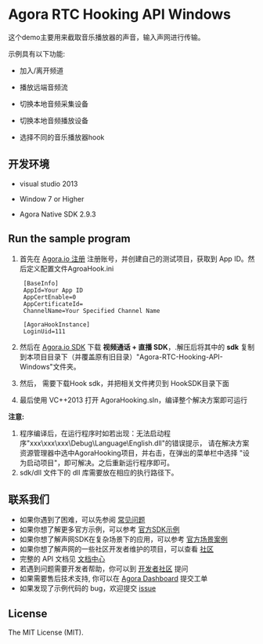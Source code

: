 # Agora RTC Hooking API Windows

这个demo主要用来截取音乐播放器的声音，输入声网进行传输。

示例具有以下功能:

- 加入/离开频道

- 播放远端音频流

- 切换本地音频采集设备 

- 切换本地音频播放设备

- 选择不同的音乐播放器hook

## 开发环境

- visual studio 2013

- Window 7 or Higher

- Agora Native SDK 2.9.3

## Run the sample program

1. 首先在 [Agora.io 注册](https://dashboard.agora.io/cn/signup/) 注册账号，并创建自己的测试项目，获取到 App ID。然后定义配置文件AgroaHook.ini

        [BaseInfo]
        AppId=Your App ID
        AppCertEnable=0
        AppCertificateId=
        ChannelName=Your Specified Channel Name

        [AgoraHookInstance]
        LoginUid=111


2. 然后在 [Agora.io SDK](https://www.agora.io/cn/download/) 下载 **视频通话 + 直播 SDK**，.解压后将其中的 **sdk** 复制到本项目目录下（并覆盖原有旧目录）"Agora-RTC-Hooking-API-Windows"文件夹。

3. 然后， 需要下载Hook sdk，并把相关文件拷贝到 HookSDK目录下面

4. 最后使用 VC++2013 打开 AgoraHooking.sln，编译整个解决方案即可运行

**注意:**

  1. 程序编译后，在运行程序时如若出现：无法启动程序"xxx\xxx\xxx\Debug\Language\English.dll"的错误提示，
      请在解决方案资源管理器中选中AgoraHooking项目，并右击，在弹出的菜单栏中选择 "设为启动项目"，即可解决。之后重新运行程序即可。
  2. sdk/dll 文件下的 dll 库需要放在相应的执行路径下。

## 联系我们

- 如果你遇到了困难，可以先参阅 [常见问题](https://docs.agora.io/cn/faq)
- 如果你想了解更多官方示例，可以参考 [官方SDK示例](https://github.com/AgoraIO)
- 如果你想了解声网SDK在复杂场景下的应用，可以参考 [官方场景案例](https://github.com/AgoraIO-usecase)
- 如果你想了解声网的一些社区开发者维护的项目，可以查看 [社区](https://github.com/AgoraIO-Community)
- 完整的 API 文档见 [文档中心](https://docs.agora.io/cn/)
- 若遇到问题需要开发者帮助，你可以到 [开发者社区](https://rtcdeveloper.com/) 提问
- 如果需要售后技术支持, 你可以在 [Agora Dashboard](https://dashboard.agora.io) 提交工单
- 如果发现了示例代码的 bug，欢迎提交 [issue](https://github.com/AgoraIO/Advanced-Video/issues)


## License

The MIT License (MIT).











     



